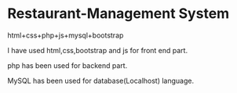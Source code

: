 # Restaurant-Management System
html+css+php+js+mysql+bootstrap

I have used html,css,bootstrap and js for front end part.

php has been used for backend part.

MySQL has been used for database(Localhost) language.
